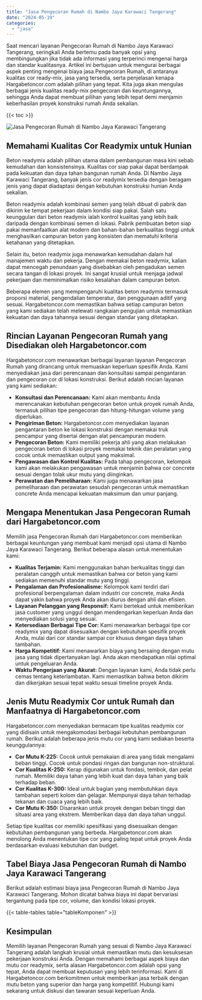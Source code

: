 ```yaml
---
title: "Jasa Pengecoran Rumah di Nambo Jaya Karawaci Tangerang"
date: "2024-05-19"
categories: 
  - "jasa"
---
```



Saat mencari layanan Pengecoran Rumah di Nambo Jaya Karawaci Tangerang, seringkali Anda bertemu pada banyak opsi yang membingungkan jika tidak ada informasi yang terperinci mengenai harga dan standar kualitasnya. Artikel ini bertujuan untuk mengurai berbagai aspek penting mengenai biaya jasa Pengecoran Rumah, di antaranya kualitas cor ready-mix, jasa yang tersedia, serta penjelasan kenapa Hargabetoncor.com adalah pilihan yang tepat. Kita juga akan mengulas berbagai jenis kualitas ready-mix pengecoran dan keuntungannya, sehingga Anda dapat membuat pilihan yang lebih tepat demi menjamin keberhasilan proyek konstruksi rumah Anda sekalian.

{{< toc >}}

![Jasa Pengecoran Rumah di Nambo Jaya Karawaci Tangerang](https://hargareadymixid.github.io/hbc/readymix-hbc%20(20).png)

## Memahami Kualitas Cor Readymix untuk Hunian

Beton readymix adalah pilihan utama dalam pembangunan masa kini sebab kemudahan dan konsistensinya. Kualitas cor siap pakai dapat berdampak pada kekuatan dan daya tahan bangunan rumah Anda. Di Nambo Jaya Karawaci Tangerang, banyak jenis cor readymix tersedia dengan beragam jenis yang dapat diadaptasi dengan kebutuhan konstruksi hunian Anda sekalian.

Beton readymix adalah kombinasi semen yang telah dibuat di pabrik dan dikirim ke tempat pekerjaan dalam kondisi siap pakai. Salah satu keunggulan dari beton readymix ialah kontrol kualitas yang lebih baik daripada dengan kombinasi semen di lokasi. Pabrik pembuatan beton siap pakai memanfaatkan alat modern dan bahan-bahan berkualitas tinggi untuk menghasilkan campuran beton yang konsisten dan mematuhi kriteria ketahanan yang ditetapkan.

Selain itu, beton readymix juga menawarkan kemudahan dalam hal manajemen waktu dan pekerja. Dengan memakai beton readymix, kalian dapat mencegah penundaan yang disebabkan oleh pengadukan semen secara tangan di lokasi proyek. Ini sangat krusial untuk menjaga jadwal pekerjaan dan meminimalkan risiko kesalahan dalam campuran beton.

Beberapa elemen yang mempengaruhi kualitas beton readymix termasuk proporsi material, pengendalian temperatur, dan penggunaan aditif yang sesuai. Hargabetoncor.com memastikan bahwa setiap campuran beton yang kami sediakan telah melewati rangkaian pengujian untuk memastikan kekuatan dan daya tahannya sesuai dengan standar yang ditetapkan.

## Rincian Layanan Pengecoran Rumah yang Disediakan oleh Hargabetoncor.com

Hargabetoncor.com menawarkan berbagai layanan layanan Pengecoran Rumah yang dirancang untuk memuaskan keperluan spesifik Anda. Kami menyediakan jasa dari perencanaan dan konsultasi sampai pengantaran dan pengecoran cor di lokasi konstruksi. Berikut adalah rincian layanan yang kami sediakan:

- **Konsultasi dan Perencanaan:** Kami akan membantu Anda merencanakan kebutuhan pengecoran beton untuk proyek rumah Anda, termasuk pilihan tipe pengecoran dan hitung-hitungan volume yang diperlukan.
- **Pengiriman Beton:** Hargabetoncor.com menyediakan layanan pengantaran beton ke lokasi konstruksi dengan memakai truk pencampur yang disertai dengan alat pencampuran modern.
- **Pengecoran Beton:** Kami memiliki pekerja ahli yang akan melakukan pengecoran beton di lokasi proyek memakai teknik dan peralatan yang cocok untuk memastikan output yang maksimal.
- **Pengawasan dan Kontrol Kualitas:** Pada tahap pengecoran, kelompok kami akan melakukan pengawasan untuk menjamin bahwa cor concrete sesuai dengan tolak ukur mutu yang diinginkan.
- **Perawatan dan Pemeliharaan:** Kami juga menawarkan jasa pemeliharaan dan perawatan sesudah pengecoran untuk memastikan concrete Anda mencapai kekuatan maksimum dan umur panjang.

## Mengapa Menentukan Jasa Pengecoran Rumah dari Hargabetoncor.com

Memilih jasa Pengecoran Rumah dari Hargabetoncor.com memberikan berbagai keuntungan yang membuat kami menjadi opsi utama di Nambo Jaya Karawaci Tangerang. Berikut beberapa alasan untuk menentukan kami:

- **Kualitas Terjamin:** Kami menggunakan bahan berkualitas tinggi dan peralatan canggih untuk memastikan bahwa cor beton yang kami sediakan memenuhi standar mutu yang tinggi.
- **Pengalaman dan Profesionalisme:** Kelompok kami terdiri dari profesional berpengalaman dalam industri cor concrete, maka Anda dapat yakin bahwa proyek Anda akan diurus dengan ahli dan efisien.
- **Layanan Pelanggan yang Responsif:** Kami bertekad untuk memberikan jasa customer yang unggul dengan mendengarkan keperluan Anda dan menyediakan solusi yang sesuai.
- **Ketersediaan Berbagai Tipe Cor:** Kami menawarkan berbagai tipe cor readymix yang dapat disesuaikan dengan kebutuhan spesifik proyek Anda, mulai dari cor standar sampai cor khusus dengan daya tahan tambahan.
- **Harga Kompetitif:** Kami menawarkan biaya yang bersaing dengan mutu jasa yang tidak dipertanyakan lagi. Anda akan mendapatkan nilai optimal untuk pengeluaran Anda.
- **Waktu Pengerjaan yang Akurat:** Dengan layanan kami, Anda tidak perlu cemas tentang keterlambatan. Kami memastikan bahwa beton dikirim dan dikerjakan sesuai tepat waktu sesuai timeline proyek Anda.

## Jenis Mutu Readymix Cor untuk Rumah dan Manfaatnya di Hargabetoncor.com

Hargabetoncor.com menyediakan bermacam tipe kualitas readymix cor yang didisain untuk mengakomodasi berbagai kebutuhan pembangunan rumah. Berikut adalah beberapa jenis mutu cor yang kami sediakan beserta keunggulannya:

- **Cor Mutu K-225:** Cocok untuk pemakaian di area yang tidak mengalami beban tinggi. Cocok untuk pondasi ringan dan bangunan non-struktural.
- **Cor Kualitas K-250:** Kerap digunakan untuk fondasi, tembok, dan pelat rumah. Memiliki daya tahan yang lebih kuat dan daya tahan yang baik terhadap beban.
- **Cor Kualitas K-300:** Ideal untuk bagian yang membutuhkan daya tambahan seperti kolom dan gelagar. Mempunyai daya tahan terhadap tekanan dan cuaca yang lebih baik.
- **Cor Mutu K-350:** Disarankan untuk proyek dengan beban tinggi dan situasi area yang ekstrem. Memberikan daya dan daya tahan unggul.

Setiap tipe kualitas cor memiliki spesifikasi yang disesuaikan dengan kebutuhan pembangunan yang berbeda. Hargabetoncor.com akan menolong Anda menentukan tipe cor yang paling tepat untuk proyek Anda berdasarkan evaluasi kebutuhan dan budget.

## Tabel Biaya Jasa Pengecoran Rumah di Nambo Jaya Karawaci Tangerang

Berikut adalah estimasi biaya jasa Pengecoran Rumah di Nambo Jaya Karawaci Tangerang. Mohon dicatat bahwa biaya ini dapat bervariasi tergantung pada tipe cor, volume, dan kondisi lokasi proyek.

{{< table-tables table="tableKomponen" >}}

## Kesimpulan

Memilih layanan Pengecoran Rumah yang sesuai di Nambo Jaya Karawaci Tangerang adalah langkah krusial untuk memastikan mutu dan kesuksesan pekerjaan konstruksi Anda. Dengan memahami berbagai aspek biaya dan mutu cor readymix, serta alasan Hargabetoncor.com adalah opsi yang tepat, Anda dapat membuat keputusan yang lebih terinformasi. Kami di Hargabetoncor.com berkomitmen untuk memberikan jasa terbaik dengan mutu beton yang superior dan harga yang kompetitif. Hubungi kami sekarang untuk diskusi dan tawaran sesuai keperluan Anda.
